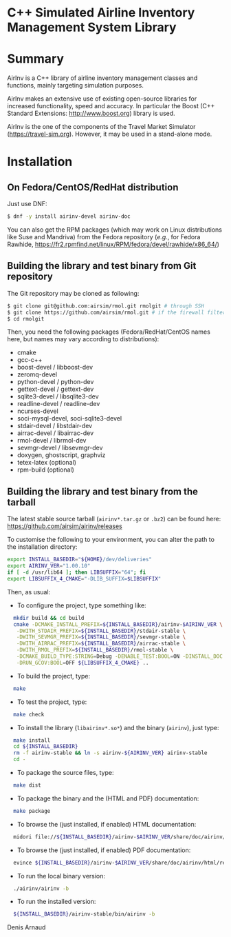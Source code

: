 C++ Simulated Airline Inventory Management System Library
=========================================================

# Summary
AirInv is a C++ library of airline inventory management classes and
functions, mainly targeting simulation purposes.

AirInv makes an extensive use of existing open-source libraries for
increased functionality, speed and accuracy. In particular the
Boost (C++ Standard Extensions: http://www.boost.org) library is used.

AirInv is the one of the components of the Travel Market Simulator
(https://travel-sim.org). However, it may be used in a
stand-alone mode.

# Installation

## On Fedora/CentOS/RedHat distribution
Just use DNF:
```bash
$ dnf -y install airinv-devel airinv-doc
```

You can also get the RPM packages (which may work on Linux
distributions like Suse and Mandriva) from the Fedora repository
(_e.g._, for Fedora Rawhide, 
https://fr2.rpmfind.net/linux/RPM/fedora/devel/rawhide/x86_64/)


## Building the library and test binary from Git repository
The Git repository may be cloned as following:
```bash
$ git clone git@github.com:airsim/rmol.git rmolgit # through SSH
$ git clone https://github.com/airsim/rmol.git # if the firewall filters SSH
$ cd rmolgit
```

Then, you need the following packages (Fedora/RedHat/CentOS names here, 
but names may vary according to distributions):
* cmake
* gcc-c++
* boost-devel / libboost-dev
* zeromq-devel
* python-devel / python-dev
* gettext-devel / gettext-dev
* sqlite3-devel / libsqlite3-dev
* readline-devel / readline-dev
* ncurses-devel
* soci-mysql-devel, soci-sqlite3-devel
* stdair-devel / libstdair-dev
* airrac-devel / libairrac-dev
* rmol-devel / librmol-dev
* sevmgr-devel / libsevmgr-dev
* doxygen, ghostscript, graphviz
* tetex-latex (optional)
* rpm-build (optional)

## Building the library and test binary from the tarball
The latest stable source tarball (`airinv*.tar.gz` or `.bz2`)
can be found here:
https://github.com/airsim/airinv/releases

To customise the following to your environment, you can alter the path
to the installation directory:
```bash
export INSTALL_BASEDIR="${HOME}/dev/deliveries"
export AIRINV_VER="1.00.10"
if [ -d /usr/lib64 ]; then LIBSUFFIX="64"; fi
export LIBSUFFIX_4_CMAKE="-DLIB_SUFFIX=$LIBSUFFIX"
```

Then, as usual:
* To configure the project, type something like:
```bash
  mkdir build && cd build
  cmake -DCMAKE_INSTALL_PREFIX=${INSTALL_BASEDIR}/airinv-$AIRINV_VER \
   -DWITH_STDAIR_PREFIX=${INSTALL_BASEDIR}/stdair-stable \
   -DWITH_SEVMGR_PREFIX=${INSTALL_BASEDIR}/sevmgr-stable \
   -DWITH_AIRRAC_PREFIX=${INSTALL_BASEDIR}/airrac-stable \
   -DWITH_RMOL_PREFIX=${INSTALL_BASEDIR}/rmol-stable \
   -DCMAKE_BUILD_TYPE:STRING=Debug -DENABLE_TEST:BOOL=ON -DINSTALL_DOC:BOOL=ON \
   -DRUN_GCOV:BOOL=OFF ${LIBSUFFIX_4_CMAKE} ..
```
* To build the project, type:
```bash
  make
```
* To test the project, type:
```bash
  make check
```
* To install the library (`libairinv*.so*`) and the binary (`airinv`),
  just type:
```bash
  make install
  cd ${INSTALL_BASEDIR}
  rm -f airinv-stable && ln -s airinv-${AIRINV_VER} airinv-stable
  cd -
```
* To package the source files, type:
```bash
  make dist
```
* To package the binary and the (HTML and PDF) documentation:
```bash
  make package
```
* To browse the (just installed, if enabled) HTML documentation:
```bash
  midori file://${INSTALL_BASEDIR}/airinv-$AIRINV_VER/share/doc/airinv/html/index.html
```
* To browse the (just installed, if enabled) PDF documentation:
```bash
  evince ${INSTALL_BASEDIR}/airinv-$AIRINV_VER/share/doc/airinv/html/refman.pdf
```
* To run the local binary version:
```bash
  ./airinv/airinv -b
```
* To run the installed version:
```bash
  ${INSTALL_BASEDIR}/airinv-stable/bin/airinv -b
```

Denis Arnaud

